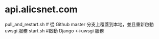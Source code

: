 # api.alicsnet.com

pull_and_restart.sh # 從 Github master 分支上覆蓋到本地，並且重新啟動 uwsgi 服務
start.sh #啟動 Django <->uwsgi 服務